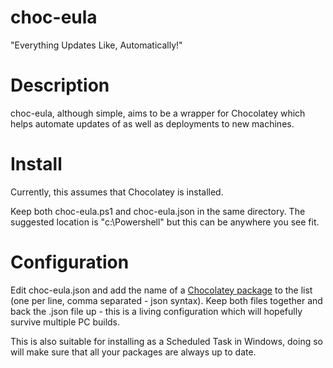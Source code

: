 # choc-eula
"Everything Updates Like, Automatically!"

# Description
choc-eula, although simple, aims to be a wrapper for Chocolatey which helps automate updates of as well as deployments to new machines.  

# Install
Currently, this assumes that Chocolatey is installed.  

Keep both choc-eula.ps1 and choc-eula.json in the same directory.  The suggested location is "c:\Powershell" but this can be anywhere you see fit.

# Configuration
Edit choc-eula.json and add the name of a [Chocolatey package](https://chocolatey.org/packages) to the list (one per line, comma separated - json syntax).  Keep both files together and back the .json file up - this is a living configuration which will hopefully survive multiple PC builds.  

This is also suitable for installing as a Scheduled Task in Windows, doing so will make sure that all your packages are always up to date. 

